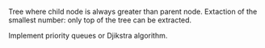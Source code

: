 Tree where child node is always greater than parent node.
Extaction of the smallest number: only top of the tree can be extracted.

Implement priority queues or Djikstra algorithm.